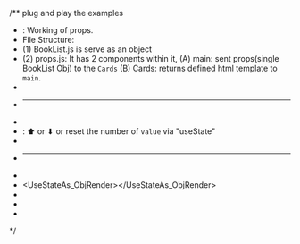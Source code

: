 
/** plug and play the examples
 * <Cards></Cards> : Working of props. 
 * File Structure: 
 * (1) BookList.js is serve as an object 
 * (2) props.js: It has 2 components within it, (A) main: sent props(single BookList Obj) to the `Cards`  (B) Cards: returns defined html template to `main`.
 * 
 * ----------------------------------------------------------
 * 
 * <Counter></Counter> : ⬆ or ⬇ or reset the number of `value` via "useState"
 * 
 * ----------------------------------------------------------
 * 
 * <UseStateAs_ObjRender></UseStateAs_ObjRender>
 * <Title></Title>
 * <Pixels></Pixels>
 * 
 */